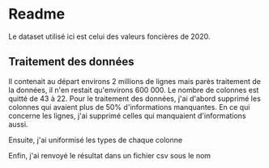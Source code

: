 # Readme

Le dataset utilisé ici est celui des valeurs foncières de 2020. 

## Traitement des données
Il contenait au départ environs 2 millions de lignes mais parès traitement de la données, il n'en restait qu'environs 600 000. Le nombre de colonnes est quitté de 43 à 22. Pour le traitement des données, j'ai d'abord supprimé les colonnes qui avaient plus de 50% d'informations manquantes. En ce qui concerne les lignes, j'ai supprimé celles qui manquaient d'informations aussi.

Ensuite, j'ai uniformisé les types de chaque colonne

Enfin, j'ai renvoyé le résultat dans un fichier csv sous le nom 

